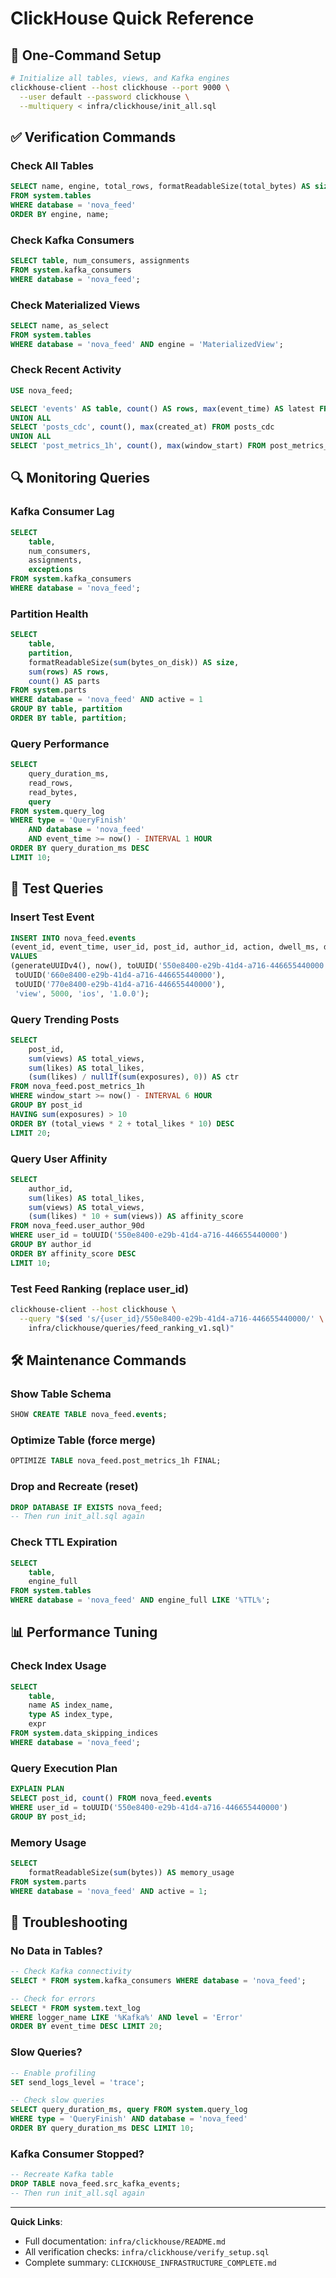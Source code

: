 # ClickHouse Quick Reference

## 🚀 One-Command Setup

```bash
# Initialize all tables, views, and Kafka engines
clickhouse-client --host clickhouse --port 9000 \
  --user default --password clickhouse \
  --multiquery < infra/clickhouse/init_all.sql
```

## ✅ Verification Commands

### Check All Tables
```sql
SELECT name, engine, total_rows, formatReadableSize(total_bytes) AS size
FROM system.tables
WHERE database = 'nova_feed'
ORDER BY engine, name;
```

### Check Kafka Consumers
```sql
SELECT table, num_consumers, assignments
FROM system.kafka_consumers
WHERE database = 'nova_feed';
```

### Check Materialized Views
```sql
SELECT name, as_select
FROM system.tables
WHERE database = 'nova_feed' AND engine = 'MaterializedView';
```

### Check Recent Activity
```sql
USE nova_feed;

SELECT 'events' AS table, count() AS rows, max(event_time) AS latest FROM events
UNION ALL
SELECT 'posts_cdc', count(), max(created_at) FROM posts_cdc
UNION ALL
SELECT 'post_metrics_1h', count(), max(window_start) FROM post_metrics_1h;
```

## 🔍 Monitoring Queries

### Kafka Consumer Lag
```sql
SELECT
    table,
    num_consumers,
    assignments,
    exceptions
FROM system.kafka_consumers
WHERE database = 'nova_feed';
```

### Partition Health
```sql
SELECT
    table,
    partition,
    formatReadableSize(sum(bytes_on_disk)) AS size,
    sum(rows) AS rows,
    count() AS parts
FROM system.parts
WHERE database = 'nova_feed' AND active = 1
GROUP BY table, partition
ORDER BY table, partition;
```

### Query Performance
```sql
SELECT
    query_duration_ms,
    read_rows,
    read_bytes,
    query
FROM system.query_log
WHERE type = 'QueryFinish'
    AND database = 'nova_feed'
    AND event_time >= now() - INTERVAL 1 HOUR
ORDER BY query_duration_ms DESC
LIMIT 10;
```

## 🧪 Test Queries

### Insert Test Event
```sql
INSERT INTO nova_feed.events
(event_id, event_time, user_id, post_id, author_id, action, dwell_ms, device, app_ver)
VALUES
(generateUUIDv4(), now(), toUUID('550e8400-e29b-41d4-a716-446655440000'),
 toUUID('660e8400-e29b-41d4-a716-446655440000'),
 toUUID('770e8400-e29b-41d4-a716-446655440000'),
 'view', 5000, 'ios', '1.0.0');
```

### Query Trending Posts
```sql
SELECT
    post_id,
    sum(views) AS total_views,
    sum(likes) AS total_likes,
    (sum(likes) / nullIf(sum(exposures), 0)) AS ctr
FROM nova_feed.post_metrics_1h
WHERE window_start >= now() - INTERVAL 6 HOUR
GROUP BY post_id
HAVING sum(exposures) > 10
ORDER BY (total_views * 2 + total_likes * 10) DESC
LIMIT 20;
```

### Query User Affinity
```sql
SELECT
    author_id,
    sum(likes) AS total_likes,
    sum(views) AS total_views,
    (sum(likes) * 10 + sum(views)) AS affinity_score
FROM nova_feed.user_author_90d
WHERE user_id = toUUID('550e8400-e29b-41d4-a716-446655440000')
GROUP BY author_id
ORDER BY affinity_score DESC
LIMIT 10;
```

### Test Feed Ranking (replace user_id)
```bash
clickhouse-client --host clickhouse \
  --query "$(sed 's/{user_id}/550e8400-e29b-41d4-a716-446655440000/' \
    infra/clickhouse/queries/feed_ranking_v1.sql)"
```

## 🛠️ Maintenance Commands

### Show Table Schema
```sql
SHOW CREATE TABLE nova_feed.events;
```

### Optimize Table (force merge)
```sql
OPTIMIZE TABLE nova_feed.post_metrics_1h FINAL;
```

### Drop and Recreate (reset)
```sql
DROP DATABASE IF EXISTS nova_feed;
-- Then run init_all.sql again
```

### Check TTL Expiration
```sql
SELECT
    table,
    engine_full
FROM system.tables
WHERE database = 'nova_feed' AND engine_full LIKE '%TTL%';
```

## 📊 Performance Tuning

### Check Index Usage
```sql
SELECT
    table,
    name AS index_name,
    type AS index_type,
    expr
FROM system.data_skipping_indices
WHERE database = 'nova_feed';
```

### Query Execution Plan
```sql
EXPLAIN PLAN
SELECT post_id, count() FROM nova_feed.events
WHERE user_id = toUUID('550e8400-e29b-41d4-a716-446655440000')
GROUP BY post_id;
```

### Memory Usage
```sql
SELECT
    formatReadableSize(sum(bytes)) AS memory_usage
FROM system.parts
WHERE database = 'nova_feed' AND active = 1;
```

## 🚨 Troubleshooting

### No Data in Tables?
```sql
-- Check Kafka connectivity
SELECT * FROM system.kafka_consumers WHERE database = 'nova_feed';

-- Check for errors
SELECT * FROM system.text_log
WHERE logger_name LIKE '%Kafka%' AND level = 'Error'
ORDER BY event_time DESC LIMIT 20;
```

### Slow Queries?
```sql
-- Enable profiling
SET send_logs_level = 'trace';

-- Check slow queries
SELECT query_duration_ms, query FROM system.query_log
WHERE type = 'QueryFinish' AND database = 'nova_feed'
ORDER BY query_duration_ms DESC LIMIT 10;
```

### Kafka Consumer Stopped?
```sql
-- Recreate Kafka table
DROP TABLE nova_feed.src_kafka_events;
-- Then run init_all.sql again
```

---

**Quick Links**:
- Full documentation: `infra/clickhouse/README.md`
- All verification checks: `infra/clickhouse/verify_setup.sql`
- Complete summary: `CLICKHOUSE_INFRASTRUCTURE_COMPLETE.md`
